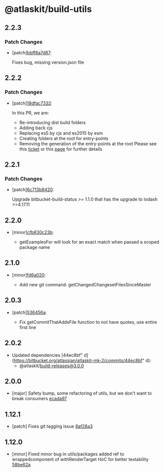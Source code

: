 # @atlaskit/build-utils

## 2.2.3

### Patch Changes

- [patch][bbff8a7d87](https://bitbucket.org/atlassian/atlaskit-mk-2/commits/bbff8a7d87):

  Fixes bug, missing version.json file

## 2.2.2

### Patch Changes

- [patch][18dfac7332](https://bitbucket.org/atlassian/atlaskit-mk-2/commits/18dfac7332):

  In this PR, we are:

  - Re-introducing dist build folders
  - Adding back cjs
  - Replacing es5 by cjs and es2015 by esm
  - Creating folders at the root for entry-points
  - Removing the generation of the entry-points at the root
    Please see this [ticket](https://product-fabric.atlassian.net/browse/BUILDTOOLS-118) or this [page](https://hello.atlassian.net/wiki/spaces/FED/pages/452325500/Finishing+Atlaskit+multiple+entry+points) for further details

## 2.2.1

### Patch Changes

- [patch][6c713b8420](https://bitbucket.org/atlassian/atlaskit-mk-2/commits/6c713b8420):

  Upgrade bitbucket-build-status >= 1.1.0 that has the upgrade to lodash >=4.17.11

## 2.2.0

- [minor][cfb830c23b](https://bitbucket.org/atlassian/atlaskit-mk-2/commits/cfb830c23b):

  - getExamplesFor will look for an exact match when passed a scoped package name

## 2.1.0

- [minor][fd6a020](https://bitbucket.org/atlassian/atlaskit-mk-2/commits/fd6a020):

  - Add new git command: getChangedChangesetFilesSinceMaster

## 2.0.3

- [patch][536456a](https://bitbucket.org/atlassian/atlaskit-mk-2/commits/536456a):

  - Fix getCommitThatAddsFile function to not have quotes, use entire first line

## 2.0.2

- Updated dependencies [44ec8bf"
  d](https://bitbucket.org/atlassian/atlaskit-mk-2/commits/44ec8bf"
  d):
  - @atlaskit/build-releases@3.0.0

## 2.0.0

- [major] Safety bump, some refactoring of utils, but we don't want to break consumers [ecada97](https://bitbucket.org/atlassian/atlaskit-mk-2/commits/ecada97)

## 1.12.1

- [patch] Fixes git tagging issue [8af28a3](https://bitbucket.org/atlassian/atlaskit-mk-2/commits/8af28a3)

## 1.12.0

- [minor] Fixed minor bug in utils/packages added ref to wrappedcomponent of withRenderTarget HoC for better testability [58be62a](https://bitbucket.org/atlassian/atlaskit-mk-2/commits/58be62a)
